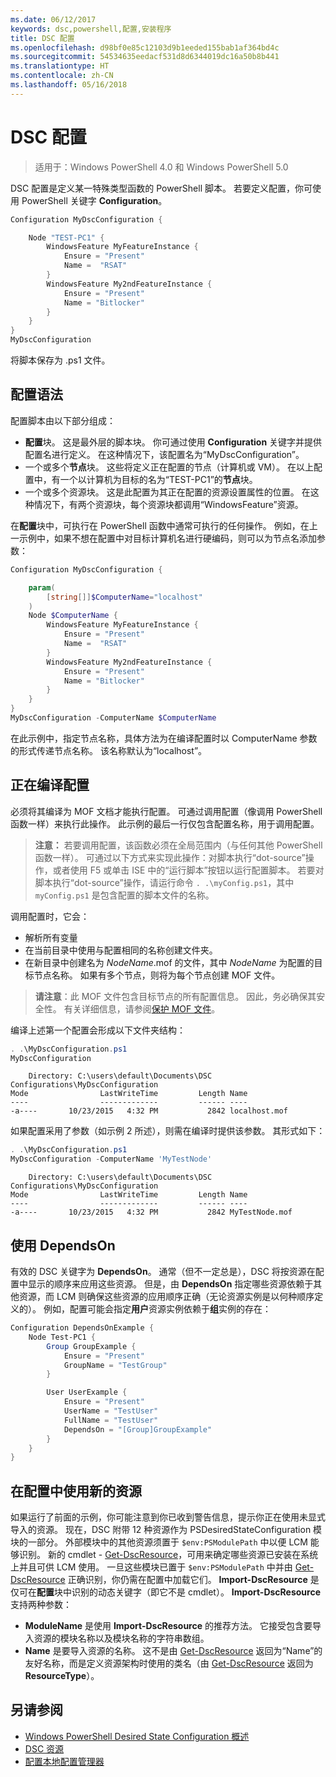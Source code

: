 ```yaml
---
ms.date: 06/12/2017
keywords: dsc,powershell,配置,安装程序
title: DSC 配置
ms.openlocfilehash: d98bf0e85c12103d9b1eeded155bab1af364bd4c
ms.sourcegitcommit: 54534635eedacf531d8d6344019dc16a50b8b441
ms.translationtype: HT
ms.contentlocale: zh-CN
ms.lasthandoff: 05/16/2018
---
```

# <a name="dsc-configurations"></a>DSC 配置

>适用于：Windows PowerShell 4.0 和 Windows PowerShell 5.0

DSC 配置是定义某一特殊类型函数的 PowerShell 脚本。
若要定义配置，你可使用 PowerShell 关键字 **Configuration**。

```powershell
Configuration MyDscConfiguration {

    Node "TEST-PC1" {
        WindowsFeature MyFeatureInstance {
            Ensure = "Present"
            Name =  "RSAT"
        }
        WindowsFeature My2ndFeatureInstance {
            Ensure = "Present"
            Name = "Bitlocker"
        }
    }
}
MyDscConfiguration

```

将脚本保存为 .ps1 文件。

## <a name="configuration-syntax"></a>配置语法

配置脚本由以下部分组成：

- **配置**块。 这是最外层的脚本块。 你可通过使用 **Configuration** 关键字并提供配置名进行定义。 在这种情况下，该配置名为“MyDscConfiguration”。
- 一个或多个**节点**块。 这些将定义正在配置的节点（计算机或 VM）。 在以上配置中，有一个以计算机为目标的名为“TEST-PC1”的**节点**块。
- 一个或多个资源块。 这是此配置为其正在配置的资源设置属性的位置。 在这种情况下，有两个资源块，每个资源块都调用“WindowsFeature”资源。

在**配置**块中，可执行在 PowerShell 函数中通常可执行的任何操作。 例如，在上一示例中，如果不想在配置中对目标计算机名进行硬编码，则可以为节点名添加参数：

```powershell
Configuration MyDscConfiguration {

    param(
        [string[]]$ComputerName="localhost"
    )
    Node $ComputerName {
        WindowsFeature MyFeatureInstance {
            Ensure = "Present"
            Name =  "RSAT"
        }
        WindowsFeature My2ndFeatureInstance {
            Ensure = "Present"
            Name = "Bitlocker"
        }
    }
}
MyDscConfiguration -ComputerName $ComputerName

```

在此示例中，指定节点名称，具体方法为在编译配置时以 ComputerName 参数的形式传递节点名称。 该名称默认为“localhost”。

## <a name="compiling-the-configuration"></a>正在编译配置

必须将其编译为 MOF 文档才能执行配置。
可通过调用配置（像调用 PowerShell 函数一样）来执行此操作。
此示例的最后一行仅包含配置名称，用于调用配置。

>**注意：** 若要调用配置，该函数必须在全局范围内（与任何其他 PowerShell 函数一样）。
>可通过以下方式来实现此操作：对脚本执行“dot-source”操作，或者使用 F5 或单击 ISE 中的“运行脚本”按钮以运行配置脚本。
>若要对脚本执行“dot-source”操作，请运行命令 `. .\myConfig.ps1`，其中 `myConfig.ps1` 是包含配置的脚本文件的名称。

调用配置时，它会：

- 解析所有变量
- 在当前目录中使用与配置相同的名称创建文件夹。
- 在新目录中创建名为 _NodeName_.mof 的文件，其中 _NodeName_ 为配置的目标节点名称。
    如果有多个节点，则将为每个节点创建 MOF 文件。

>**请注意**：此 MOF 文件包含目标节点的所有配置信息。 因此，务必确保其安全性。
>有关详细信息，请参阅[保护 MOF 文件](secureMOF.md)。

编译上述第一个配置会形成以下文件夹结构：

```powershell
. .\MyDscConfiguration.ps1
MyDscConfiguration
```

```
    Directory: C:\users\default\Documents\DSC Configurations\MyDscConfiguration
Mode                LastWriteTime         Length Name
----                -------------         ------ ----
-a----       10/23/2015   4:32 PM           2842 localhost.mof
```

如果配置采用了参数（如示例 2 所述），则需在编译时提供该参数。 其形式如下：

```powershell
. .\MyDscConfiguration.ps1
MyDscConfiguration -ComputerName 'MyTestNode'
```

```
    Directory: C:\users\default\Documents\DSC Configurations\MyDscConfiguration
Mode                LastWriteTime         Length Name
----                -------------         ------ ----
-a----       10/23/2015   4:32 PM           2842 MyTestNode.mof
```

## <a name="using-dependson"></a>使用 DependsOn

有效的 DSC 关键字为 **DependsOn**。 通常（但不一定总是），DSC 将按资源在配置中显示的顺序来应用这些资源。
但是，由 **DependsOn** 指定哪些资源依赖于其他资源，而 LCM 则确保这些资源的应用顺序正确（无论资源实例是以何种顺序定义的）。
例如，配置可能会指定**用户**资源实例依赖于**组**实例的存在：

```powershell
Configuration DependsOnExample {
    Node Test-PC1 {
        Group GroupExample {
            Ensure = "Present"
            GroupName = "TestGroup"
        }

        User UserExample {
            Ensure = "Present"
            UserName = "TestUser"
            FullName = "TestUser"
            DependsOn = "[Group]GroupExample"
        }
    }
}

```

## <a name="using-new-resources-in-your-configuration"></a>在配置中使用新的资源

如果运行了前面的示例，你可能注意到你已收到警告信息，提示你正在使用未显式导入的资源。
现在，DSC 附带 12 种资源作为 PSDesiredStateConfiguration 模块的一部分。
外部模块中的其他资源须置于 `$env:PSModulePath` 中以便 LCM 能够识别。
新的 cmdlet - [Get-DscResource](https://technet.microsoft.com/library/dn521625.aspx)，可用来确定哪些资源已安装在系统上并且可供 LCM 使用。
一旦这些模块已置于 `$env:PSModulePath` 中并由 [Get-DscResource](https://technet.microsoft.com/library/dn521625.aspx) 正确识别，你仍需在配置中加载它们。
**Import-DscResource** 是仅可在**配置**块中识别的动态关键字（即它不是 cmdlet）。
**Import-DscResource** 支持两种参数：
- **ModuleName** 是使用 **Import-DscResource** 的推荐方法。 它接受包含要导入资源的模块名称以及模块名称的字符串数组。
- **Name** 是要导入资源的名称。 这不是由 [Get-DscResource](https://technet.microsoft.com/library/dn521625.aspx) 返回为“Name”的友好名称，而是定义资源架构时使用的类名（由 [Get-DscResource](https://technet.microsoft.com/library/dn521625.aspx) 返回为 **ResourceType**）。

## <a name="see-also"></a>另请参阅
* [Windows PowerShell Desired State Configuration 概述](overview.md)
* [DSC 资源](resources.md)
* [配置本地配置管理器](metaConfig.md)
